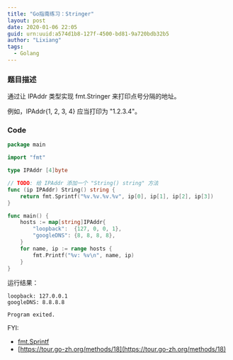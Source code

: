 ```yaml
---
title: "Go指南练习：Stringer"
layout: post
date: 2020-01-06 22:05
guid: urn:uuid:a574d1b8-127f-4500-bd81-9a720bdb32b5
author: "Lixiang"
tags:
  - Golang
---
```


### 题目描述
通过让 IPAddr 类型实现 fmt.Stringer 来打印点号分隔的地址。

例如，IPAddr{1, 2, 3, 4} 应当打印为 "1.2.3.4"。

### Code

```go
package main

import "fmt"

type IPAddr [4]byte

// TODO: 给 IPAddr 添加一个 "String() string" 方法
func (ip IPAddr) String() string {
	return fmt.Sprintf("%v.%v.%v.%v", ip[0], ip[1], ip[2], ip[3])
}

func main() {
	hosts := map[string]IPAddr{
		"loopback":  {127, 0, 0, 1},
		"googleDNS": {8, 8, 8, 8},
	}
	for name, ip := range hosts {
		fmt.Printf("%v: %v\n", name, ip)
	}
}
```

运行结果：

```shell
loopback: 127.0.0.1
googleDNS: 8.8.8.8

Program exited.
```

FYI:
- [fmt.Sprintf](https://golang.org/pkg/fmt/#Sprintf)
- [https://tour.go-zh.org/methods/18](https://tour.go-zh.org/methods/18)


